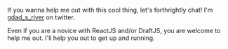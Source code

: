 If you wanna help me out with this cool thing, let's forthrightly chat! I'm [gdad_s_river](https://twitter.com/gdad_s_river) on twitter.

Even if you are a novice with ReactJS and/or DraftJS, you are welcome to help me out. I'll help you out to get up and running.